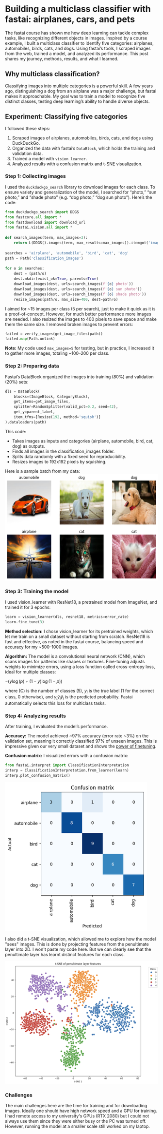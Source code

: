 # Building a multiclass classifier with fastai: airplanes, cars, and pets

The fastai course has shown me how deep learning can tackle complex tasks, like recognizing different objects in images. Inspired by a course example, I built a multiclass classifier to identify five categories: airplanes, automobiles, birds, cats, and dogs. Using fastai’s tools, I scraped images from the web, trained a model, and analyzed its performance. This post shares my journey, methods, results, and what I learned.

## Why multiclass classification?

Classifying images into multiple categories is a powerful skill. A few years ago, distinguishing a dog from an airplane was a major challenge, but fastai makes it approachable. My goal was to train a model to recognize five distinct classes, testing deep learning’s ability to handle diverse objects.

## Experiment: Classifying five categories

I followed these steps:
1. Scraped images of airplanes, automobiles, birds, cats, and dogs using DuckDuckGo.
2. Organized the data with fastai’s `DataBlock`, which holds the training and validation data.
3. Trained a model with `vision_learner`.
4. Analyzed results with a confusion matrix and t-SNE visualization.

### Step 1: Collecting images
I used the `duckduckgo_search` library to download images for each class. To ensure variety and generalization of the model, I searched for “photo,” “sun photo,” and “shade photo” (e.g. “dog photo,” “dog sun photo”). Here’s the code:

```python
from duckduckgo_search import DDGS
from fastcore.all import *
from fastdownload import download_url
from fastai.vision.all import *

def search_images(term, max_images=3):
    return L(DDGS().images(term, max_results=max_images)).itemgot('image')

searches = 'airplane', 'automobile', 'bird', 'cat', 'dog'
path = Path('classification_images')

for o in searches:
    dest = (path/o)
    dest.mkdir(exist_ok=True, parents=True)
    download_images(dest, urls=search_images(f'{o} photo'))
    download_images(dest, urls=search_images(f'{o} sun photo'))
    download_images(dest, urls=search_images(f'{o} shade photo'))
    resize_images(path/o, max_size=400, dest=path/o)
```

I aimed for ~15 images per class (5 per search), just to make it quick as it is a proof-of-concept. However, for much better performance more images are needed. I also resized the images to 400 pixels to save space and make them the same size. I removed broken images to prevent errors:

```python
failed = verify_images(get_image_files(path))
failed.map(Path.unlink)
```

**Note:** My code used `max_images=5` for testing, but in practice, I increased it to gather more images, totaling ~100–200 per class.

### Step 2: Preparing data
Fastai’s DataBlock organized the images into training (80%) and validation (20%) sets:

```python
dls = DataBlock(
    blocks=(ImageBlock, CategoryBlock),
    get_items=get_image_files,
    splitter=RandomSplitter(valid_pct=0.2, seed=42),
    get_y=parent_label,
    item_tfms=[Resize(192, method='squish')]
).dataloaders(path)
```

This code:
* Takes images as inputs and categories (airplane, automobile, bird, cat, dog) as outputs.
* Finds all images in the classification_images folder.
* Splits data randomly with a fixed seed for reproducibility.
* Resizes images to 192x192 pixels by squishing.

Here is a sample batch from my data:
![batch](/images/batch_example.png)

### Step 3: Training the model
I used vision_learner with ResNet18, a pretrained model from ImageNet, and trained it for 3 epochs:
```python
learn = vision_learner(dls, resnet18, metrics=error_rate)
learn.fine_tune(3)
```

**Method selection:** I chose vision_learner for its pretrained weights, which let me train on a small dataset without starting from scratch. ResNet18 is fast and effective, as noted in the fastai course, balancing speed and accuracy for my ~500–1000 images.

**Algorithm:** The model is a convolutional neural network (CNN), which scans images for patterns like shapes or textures. Fine-tuning adjusts weights to minimize errors, using a loss function called cross-entropy loss, ideal for multiple classes:

$-{(y\log(p) + (1 - y)\log(1 - p))}$

where (C) is the number of classes (5), $y_{i}$ is the true label (1 for the correct class, 0 otherwise), and $y_{i}\hat{y}_i\hat{y}_i$ is the predicted probability. Fastai automatically selects this loss for multiclass tasks.

### Step 4: Analyzing results
After training, I evaluated the model’s performance.

**Accuracy:** The model achieved ~97% accuracy (error rate ~3%) on the validation set, meaning it correctly classified 97% of unseen images. This is impressive given our very small dataset and shows the [power of finetuning](https://filiporestav.github.io/2025/04/06/what-is-finetuning-and-why-pretrained-models.html).

**Confusion matrix:** I visualized errors with a confusion matrix:

```python
from fastai.interpret import ClassificationInterpretation
interp = ClassificationInterpretation.from_learner(learn)
interp.plot_confusion_matrix()
```

![small_cf](/images/small_cf.png)

I also did a t-SNE visualization, which allowed me to explore how the model "sees" images. This is done by projecting features from the penultimate layer into 2D. I won't paste my code here. But we can clearly see that the penultimate layer has learnt distinct features for each class.

![t-sne](/images/tsne-second-to-last.png)

### Challenges
The main challenges here are the time for training and for downloading images. Ideally one should have high network speed and a GPU for training. I had remote access to my university's GPUs (RTX 2080) but I could not always use them since they were either busy or the PC was turned off. However, running the model at a smaller scale still worked on my laptop.
